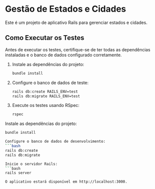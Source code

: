 # Gestão de Estados e Cidades

Este é um projeto de aplicativo Rails para gerenciar estados e cidades.

## Como Executar os Testes

Antes de executar os testes, certifique-se de ter todas as dependências instaladas e o banco de dados configurado corretamente.

1. Instale as dependências do projeto:
   ```bash
   bundle install

2. Configure o banco de dados de teste:
   ```bash 
   rails db:create RAILS_ENV=test
   rails db:migrate RAILS_ENV=test

3. Execute os testes usando RSpec:
   ```bash
   rspec

Instale as dependências do projeto:
   ```bash
   bundle install

Configure o banco de dados de desenvolvimento:
   ```bash
   rails db:create
   rails db:migrate

Inicie o servidor Rails:
   ```bash
   rails server

O aplicativo estará disponível em http://localhost:3000.